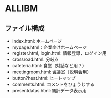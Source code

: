# ALLIBM

## ファイル構成

- index.html: ホームページ
- mypage.html：企業向けホームぺージ
- register.html, login.html: 情報登録，ログイン用
- crossroad.html: 分岐点
- cafeteria.html: 食堂（対話など用？）
- meetingroom.html: 会議室（説明会用）
- button?heat.html: ヒートマップ
- comments.html: コメントをひょうじする
- presentdatas.html: 統計データ表示用